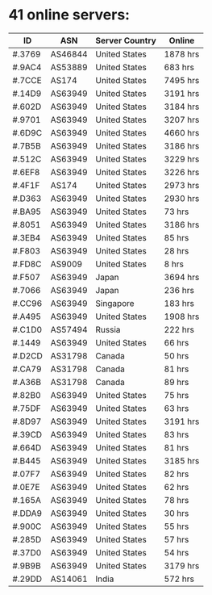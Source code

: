 # 41 online servers:

| ID | ASN | Server Country | Online |
| ------ | ------ | ------ | ------ |
| #.3769 | AS46844 | United States | 1878 hrs |
| #.9AC4 | AS53889 | United States | 683 hrs |
| #.7CCE | AS174 | United States | 7495 hrs |
| #.14D9 | AS63949 | United States | 3191 hrs |
| #.602D | AS63949 | United States | 3184 hrs |
| #.9701 | AS63949 | United States | 3207 hrs |
| #.6D9C | AS63949 | United States | 4660 hrs |
| #.7B5B | AS63949 | United States | 3186 hrs |
| #.512C | AS63949 | United States | 3229 hrs |
| #.6EF8 | AS63949 | United States | 3226 hrs |
| #.4F1F | AS174 | United States | 2973 hrs |
| #.D363 | AS63949 | United States | 2930 hrs |
| #.BA95 | AS63949 | United States | 73 hrs |
| #.8051 | AS63949 | United States | 3186 hrs |
| #.3EB4 | AS63949 | United States | 85 hrs |
| #.F803 | AS63949 | United States | 28 hrs |
| #.FD8C | AS9009 | United States | 8 hrs |
| #.F507 | AS63949 | Japan | 3694 hrs |
| #.7066 | AS63949 | Japan | 236 hrs |
| #.CC96 | AS63949 | Singapore | 183 hrs |
| #.A495 | AS63949 | United States | 1908 hrs |
| #.C1D0 | AS57494 | Russia | 222 hrs |
| #.1449 | AS63949 | United States | 66 hrs |
| #.D2CD | AS31798 | Canada | 50 hrs |
| #.CA79 | AS31798 | Canada | 81 hrs |
| #.A36B | AS31798 | Canada | 89 hrs |
| #.82B0 | AS63949 | United States | 75 hrs |
| #.75DF | AS63949 | United States | 63 hrs |
| #.8D97 | AS63949 | United States | 3191 hrs |
| #.39CD | AS63949 | United States | 83 hrs |
| #.664D | AS63949 | United States | 81 hrs |
| #.B445 | AS63949 | United States | 3185 hrs |
| #.07F7 | AS63949 | United States | 82 hrs |
| #.0E7E | AS63949 | United States | 62 hrs |
| #.165A | AS63949 | United States | 78 hrs |
| #.DDA9 | AS63949 | United States | 30 hrs |
| #.900C | AS63949 | United States | 55 hrs |
| #.285D | AS63949 | United States | 57 hrs |
| #.37D0 | AS63949 | United States | 54 hrs |
| #.9B9B | AS63949 | United States | 3179 hrs |
| #.29DD | AS14061 | India | 572 hrs |

